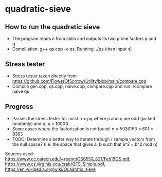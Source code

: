 # quadratic-sieve

## How to run the quadratic sieve
* The program reads n from stdin and outputs its two prime factors p and q
* Complilation:
    g++ qs.cpp -o qs, Running: ./qs (then input n)

## Stress tester
* Stress tester taken directly from https://github.com/FlowerOfSorrow/Utility/blob/main/compare.cpp
* Compile gen.cpp, qs.cpp, naive.cpp, compare.cpp and run ./compare naive qs

## Progress

* Passes the stress tester for most n = pq where p and q are odd (picked randomly) and p, q < 10000
* Some cases where the factorization is not found: n = 5026163 = 601 * 8363
* TODO: Determine a better way to iterate through / sample vectors from the null space? (i.e. the space that gives a, b such
that a^2 = b^2 mod n)

Sources used:
https://www.cc.gatech.edu/~rpeng/CS6550_S21/Feb15QS.pdf, https://www.cs.virginia.edu/crab/QFS_Simple.pdf, https://en.wikipedia.org/wiki/Quadratic_sieve
